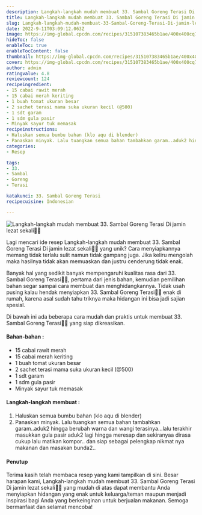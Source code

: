 ```yaml
---
description: Langkah-langkah mudah membuat 33. Sambal Goreng Terasi Di jamin lezat sekali"
title: Langkah-langkah mudah membuat 33. Sambal Goreng Terasi Di jamin lezat sekali
slug: Langkah-langkah-mudah-membuat-33-Sambal-Goreng-Terasi-Di-jamin-lezat-sekali
date: 2022-9-11T03:09:12.063Z
image: https://img-global.cpcdn.com/recipes/315107383465b1ae/400x400cq70/photo.jpg
hideToc: false
enableToc: true
enableTocContent: false
thumbnail: https://img-global.cpcdn.com/recipes/315107383465b1ae/400x400cq70/photo.jpg
cover: https://img-global.cpcdn.com/recipes/315107383465b1ae/400x400cq70/photo.jpg
author: admin
ratingvalue: 4.8
reviewcount: 124
recipeingredient:
- 15 cabai rawit merah
- 15 cabai merah keriting
- 1 buah tomat ukuran besar
- 2 sachet terasi mama suka ukuran kecil (@500)
- 1 sdt garam
- 1 sdm gula pasir
- Minyak sayur tuk memasak
recipeinstructions:
- Haluskan semua bumbu bahan (klo aqu di blender)
- Panaskan minyak. Lalu tuangkan semua bahan tambahkan garam..aduk2 hingga berubah warna dan wangi terasinya...lalu terakhir masukkan gula pasir aduk2 lagi hingga meresap dan sekiranyaa dirasa cukup lalu matikan kompor.. dan siap sebagai pelengkap nikmat nya makanan dan masakan bunda2..
categories:
- Resep

tags:
- 33.
- Sambal
- Goreng
- Terasi

katakunci: 33. Sambal Goreng Terasi
recipecuisine: Indonesian

---
```


![Langkah-langkah mudah membuat 33. Sambal Goreng Terasi Di jamin lezat sekali👩‍🍳](https://img-global.cpcdn.com/recipes/315107383465b1ae/400x400cq70/photo.jpg)

Lagi mencari ide resep Langkah-langkah mudah membuat 33. Sambal Goreng Terasi Di jamin lezat sekali👩‍🍳 yang unik? Cara menyiapkannya memang tidak terlalu sulit namun tidak gampang juga. Jika keliru mengolah maka hasilnya tidak akan memuaskan dan justru cenderung tidak enak.

Banyak hal yang sedikit banyak mempengaruhi kualitas rasa dari 33. Sambal Goreng Terasi👩‍🍳, pertama dari jenis bahan, kemudian pemilihan bahan segar sampai cara membuat dan menghidangkannya. Tidak usah pusing kalau hendak menyiapkan 33. Sambal Goreng Terasi👩‍🍳 enak di rumah, karena asal sudah tahu triknya maka hidangan ini bisa jadi sajian spesial.

Di bawah ini ada beberapa cara mudah dan praktis untuk membuat 33. Sambal Goreng Terasi👩‍🍳 yang siap dikreasikan.

<!--inarticleads1-->

#### Bahan-bahan :

- 15 cabai rawit merah
- 15 cabai merah keriting
- 1 buah tomat ukuran besar
- 2 sachet terasi mama suka ukuran kecil (@500)
- 1 sdt garam
- 1 sdm gula pasir
- Minyak sayur tuk memasak

<!--inarticleads2-->

#### Langkah-langkah membuat :

1. Haluskan semua bumbu bahan (klo aqu di blender)
1. Panaskan minyak. Lalu tuangkan semua bahan tambahkan garam..aduk2 hingga berubah warna dan wangi terasinya...lalu terakhir masukkan gula pasir aduk2 lagi hingga meresap dan sekiranyaa dirasa cukup lalu matikan kompor.. dan siap sebagai pelengkap nikmat nya makanan dan masakan bunda2..

#### Penutup

Terima kasih telah membaca resep yang kami tampilkan di sini. Besar harapan kami, Langkah-langkah mudah membuat 33. Sambal Goreng Terasi Di jamin lezat sekali👩‍🍳 yang mudah di atas dapat membantu Anda menyiapkan hidangan yang enak untuk keluarga/teman maupun menjadi inspirasi bagi Anda yang berkeinginan untuk berjualan makanan. Semoga bermanfaat dan selamat mencoba!